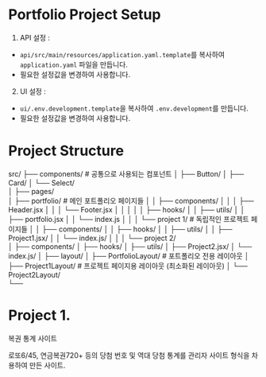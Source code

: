 # Portfolio Project Setup

1. API 설정 :
  - `api/src/main/resources/application.yaml.template`를 복사하여 `application.yaml` 파일을 만듭니다.
  - 필요한 설정값을 변경하여 사용합니다.

2. UI 설정 :
  - `ui/.env.development.template`을 복사하여 `.env.development`를 만듭니다.
  - 필요한 설정값을 변경하여 사용합니다.


# Project Structure
src/
├── components/             # 공통으로 사용되는 컴포넌트
│   ├── Button/
│   ├── Card/
│   └── Select/          		
│
├── pages/               
│   ├── portfolio/       		# 메인 포트폴리오 페이지들
│   │   ├── components/
│   │   │   ├── Header.jsx
│   │   │   └── Footer.jsx
│   │   │
│   │   ├── hooks/
│   │   ├── utils/
│   │   ├── portfolio.jsx
│   │   └── index.js
│   │
│   └── project 1/       		# 독립적인 프로젝트 페이지들
│   │   ├── components/
│   │   ├── hooks/
│   │   ├── utils/
│   │   ├── Project1.jsx/
│   │   └── index.js/
│   │
│   └── project 2/       		
│        ├── components/
│        ├── hooks/
│        ├── utils/
│        ├── Project2.jsx/
│        └── index.js/
│
├── layout/
│   ├── PortfolioLayout/  	# 포트폴리오 전용 레이아웃
│   ├── Project1Layout/		  # 프로젝트 페이지용 레이아웃 (최소화된 레이아웃)
│   └── Project2Layout/    		
└──

# Project 1.
복권 통계 사이트

로또6/45, 연금복권720+ 등의 당첨 번호 및 역대 당첨 통계를
관리자 사이트 형식을 차용하여 만든 사이트.
